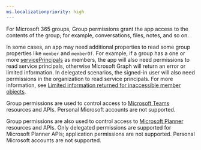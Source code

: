 ```yaml
---
ms.localizationpriority: high
---
```


<!-- markdownlint-disable MD002 MD041 -->

For Microsoft 365 groups, Group permissions grant the app access to the contents of the group; for example, conversations, files, notes, and so on.

In some cases, an app may need additional properties to read some group properties like `member` and `memberOf`. For example, if a group has a one or more [servicePrincipals](/graph/api/resources/serviceprincipal?view=graph-rest-beta&preserve-view=true) as members, the app will also need permissions to read service principals, otherwise Microsoft Graph will return an error or limited information. In delegated scenarios, the signed-in user will also need permissions in the organization to read service principals. For more information, see [Limited information returned for inaccessible member objects](/graph/permissions-overview#limited-information-returned-for-inaccessible-member-objects).

Group permissions are used to control access to [Microsoft Teams](/graph/api/resources/teams-api-overview) resources and APIs. Personal Microsoft accounts are not supported.

Group permissions are also used to control access to [Microsoft Planner](/graph/api/resources/planner-overview) resources and APIs. Only delegated permissions are supported for Microsoft Planner APIs; application permissions are not supported. Personal Microsoft accounts are not supported.
